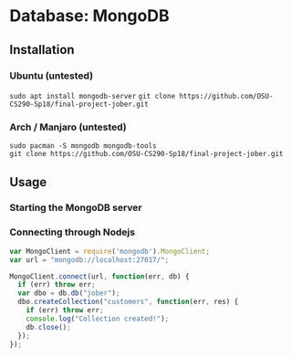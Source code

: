 # Database: MongoDB

## Installation

### Ubuntu (untested)

`sudo apt install mongodb-server`
`git clone https://github.com/OSU-CS290-Sp18/final-project-jober.git`

### Arch / Manjaro (untested)

```
sudo pacman -S mongodb mongodb-tools
git clone https://github.com/OSU-CS290-Sp18/final-project-jober.git
```

## Usage

### Starting the MongoDB server

### Connecting through Nodejs

```javascript
var MongoClient = require('mongodb').MongoClient;
var url = "mongodb://localhost:27017/";

MongoClient.connect(url, function(err, db) {
  if (err) throw err;
  var dbo = db.db("jober");
  dbo.createCollection("customers", function(err, res) {
    if (err) throw err;
    console.log("Collection created!");
    db.close();
  });
});

```
